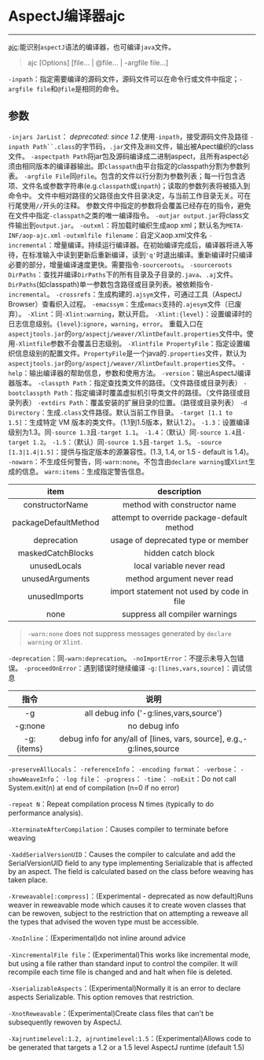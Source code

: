 # AspectJ编译器ajc
---

[ajc](https://eclipse.org/aspectj/doc/released/devguide/ajc-ref.html):能识别`aspectJ`语法的编译器，也可编译`java`文件。
> ajc [Options] [file... | @file... | -argfile file...]

`-inpath`：指定需要编译的源码文件，源码文件可以在命令行或文件中指定；`-argfile file`和`@file`是相同的命令。
## 参数
`-injars JarList`： *deprecated: since 1.2*.使用`-inpath`，接受源码文件及路径
`-inpath Path``.class`的字节码，`.jar`文件及`源码`文件，输出被Apect编织的class文件。
`-aspectpath Path`将jar包及源码编译成二进制aspect，且所有aspect必须由相同版本的编译器输出。即`classpath`由平台指定的classpath分割为参数列表。
`-argfile File`同`@file`。包含的文件以行分割为参数列表；每一行包含选项、文件名或参数字符串(e.g.`classpath`或`inpath`)；读取的参数列表将被插入到命令中。
文件中相对路径的父路径由文件目录决定，与当前工作目录无关。可在行尾使用`//`开头的注释。
参数文件中指定的参数将会覆盖已经存在的指令，避免在文件中指定`-classpath`之类的唯一编译指令。
`-outjar output.jar`将class文件输出到`output.jar`。
`-outxml`：将加载时编织生成aop xml；默认名为`META-INF/aop-ajc.xml`
`-outxmlfile filename`：自定义aop.xml文件名
`-incremental`：增量编译。持续运行编译器。在初始编译完成后，编译器将进入等待，在标准输入中读到更新后重新编译，读到`'q'`时退出编译。重新编译时只编译必要的部分，增量编译速度更快。需要指令`-sourceroots`。
`-sourceroots DirPaths`：查找并编译`DirPaths`下的所有目录及子目录的`.java`、`.aj`文件。`DirPaths`(如classpath)单一参数包含路径或目录列表。被依赖指令`-incremental`。
`-crossrefs`：生成构建的`.ajsym`文件，可通过工具（AspectJ Browser）查看织入过程。
`-emacssym`：生成`emacs`支持的`.ajesym`文件（已废弃）。
`-Xlint`：同`-Xlint:warning`，默认开启。
`-Xlint:{level}`：设置编译时的日志信息级别。`{level}`:`ignore`，`warning`，`error`。
重载入口在`aspectjtools.jar`的`org/aspectj/weaver/XlintDefault.properties`文件中。使用`-Xlintfile`参数不会覆盖日志级别。
`-Xlintfile PropertyFile`：指定设置编织信息级别的配置文件。`PropertyFile`是一个java的`.properties`文件，默认为`aspectjtools.jar`的`org/aspectj/weaver/XlintDefault.properties`文件。
`-help`：输出编译器的帮助信息，参数和使用方法。
`-version`：输出AspectJ编译器版本。
`-classpth Path`：指定查找类文件的路径。（文件路径或目录列表）
`-bootclasspth Path`：指定编译时覆盖虚拟机引导类文件的路径。（文件路径或目录列表）
`-extdirs Path`：覆盖安装的扩展目录的位置。（路径或目录列表）
`-d Directory`：生成`.class`文件路径。默认当前工作目录。
`-target [1.1 to 1.5]`：生成特定 VM 版本的类文件。（1.1到1.5版本，默认1.2）。
`-1.3`：设置编译级别为1.3。同`-source 1.3`且`-target 1.1`。
`-1.4`：（默认）同`-source 1.4`且`-target 1.2`。
`-1.5`：（默认）同`-source 1.5`且`-target 1.5`。
`-source [1.3|1.4|1.5]`：提供与指定版本的源兼容性。(1.3, 1.4, or 1.5 - default is 1.4)。
`-nowarn`：不生成任何警告，同`-warn:none`。不包含由`declare warning`或`Xlint`生成的信息。
`warn:items`：生成指定警告信息。

|item|description|
|:--:|:--:|
|constructorName|method with constructor name|
|packageDefaultMethod|attempt to override package-default method|
|deprecation|usage of deprecated type or member|
|maskedCatchBlocks|hidden catch block|
|unusedLocals|local variable never read|
|unusedArguments|method argument never read|
|unusedImports|import statement not used by code in file|
|none|suppress all compiler warnings|
> `-warn:none` does not suppress messages generated by `declare warning` or `Xlint`.

`-deprecation`：同`-warn:deprecation`。
`-noImportError`：不提示未导入包错误。
`-proceedOnError`：遇到错误时继续编译
`-g:[lines,vars,source]`：调试信息

|指令|说明|
|:--:|:--:|
|-g|all debug info ('-g:lines,vars,source')|
|-g:none|no debug info|
|-g:{items}|debug info for any/all of [lines, vars, source], e.g.,-g:lines,source|

`-preserveAllLocals`：
`-referenceInfo`：
`-encoding format`：
`-verbose`：
`-showWeaveInfo`：
`-log file`：
`-progress`：
`-time`：
`-noExit`：Do not call System.exit(n) at end of compilation (n=0 if no error)

`-repeat N`：Repeat compilation process N times (typically to do performance analysis).

`-XterminateAfterCompilation`：Causes compiler to terminate before weaving

`-XaddSerialVersionUID`：Causes the compiler to calculate and add the SerialVersionUID field to any type implementing Serializable that is affected by an aspect. The field is calculated based on the class before weaving has taken place.

`-Xreweavable[:compress]`：(Experimental - deprecated as now default)Runs weaver in reweavable mode which causes it to create woven classes that can be rewoven, subject to the restriction that on attempting a reweave all the types that advised the woven type must be accessible.

`-XnoInline`：(Experimental)do not inline around advice

`-XincrementalFile file`：(Experimental)This works like incremental mode, but using a file rather than standard input to control the compiler. It will recompile each time file is changed and and halt when file is deleted.

`-XserializableAspects`：(Experimental)Normally it is an error to declare aspects Serializable. This option removes that restriction.

`-XnotReweavable`：(Experimental)Create class files that can't be subsequently rewoven by AspectJ.

`-Xajruntimelevel:1.2, ajruntimelevel:1.5`：(Experimental)Allows code to be generated that targets a 1.2 or a 1.5 level AspectJ runtime (default 1.5)